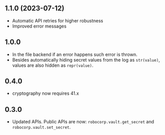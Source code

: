 1.1.0 (2023-07-12)
-----------------------------

- Automatic API retries for higher robustness
- Improved error messages

1.0.0
-----------------------------

- In the file backend if an error happens such error is thrown.
- Besides automatically hiding secret values from the log as `str(value)`, values
  are also hidden as `repr(value)`.


0.4.0
-----------------------------

- cryptography now requires 41.x

0.3.0
-----------------------------

- Updated APIs. Public APIs are now: `robocorp.vault.get_secret` and `robocorp.vault.set_secret`.
